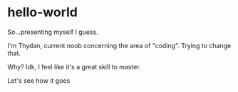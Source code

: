 # hello-world

So...presenting myself I guess.

I'm Thydan, current noob concerning the area of "coding".
Trying to change that.

Why?
Idk, I feel like it's a great skill to master.

Let's see how it goes
